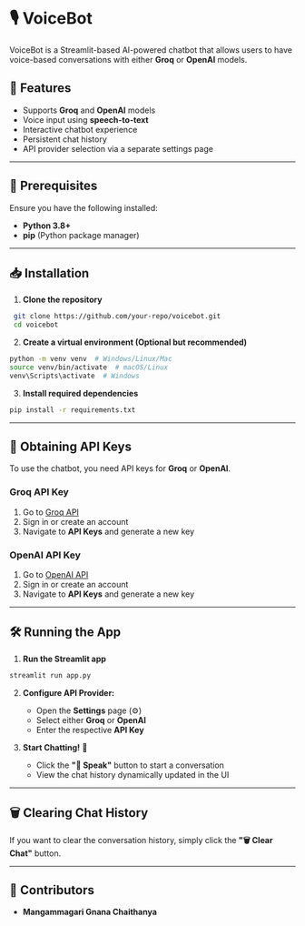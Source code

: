 # 🎙️ VoiceBot

VoiceBot is a Streamlit-based AI-powered chatbot that allows users to have voice-based conversations with either **Groq** or **OpenAI** models.

## 🚀 Features
- Supports **Groq** and **OpenAI** models
- Voice input using **speech-to-text**
- Interactive chatbot experience
- Persistent chat history
- API provider selection via a separate settings page

---

## 📌 Prerequisites
Ensure you have the following installed:
- **Python 3.8+**
- **pip** (Python package manager)

---

## 📥 Installation

1. **Clone the repository**
```sh
 git clone https://github.com/your-repo/voicebot.git
 cd voicebot
```

2. **Create a virtual environment (Optional but recommended)**
```sh
python -m venv venv  # Windows/Linux/Mac
source venv/bin/activate  # macOS/Linux
venv\Scripts\activate  # Windows
```

3. **Install required dependencies**
```sh
pip install -r requirements.txt
```

---

## 🔑 Obtaining API Keys

To use the chatbot, you need API keys for **Groq** or **OpenAI**.

### **Groq API Key**
1. Go to [Groq API](https://groq.com/)
2. Sign in or create an account
3. Navigate to **API Keys** and generate a new key

### **OpenAI API Key**
1. Go to [OpenAI API](https://platform.openai.com/)
2. Sign in or create an account
3. Navigate to **API Keys** and generate a new key

---

## 🛠️ Running the App

1. **Run the Streamlit app**
```sh
streamlit run app.py
```

2. **Configure API Provider:**
   - Open the **Settings** page (⚙️)
   - Select either **Groq** or **OpenAI**
   - Enter the respective **API Key**

3. **Start Chatting!** 🎤
   - Click the **"🎤 Speak"** button to start a conversation
   - View the chat history dynamically updated in the UI

---

## 🗑️ Clearing Chat History
If you want to clear the conversation history, simply click the **"🗑️ Clear Chat"** button.

---

## 👥 Contributors
- **Mangammagari Gnana Chaithanya**



